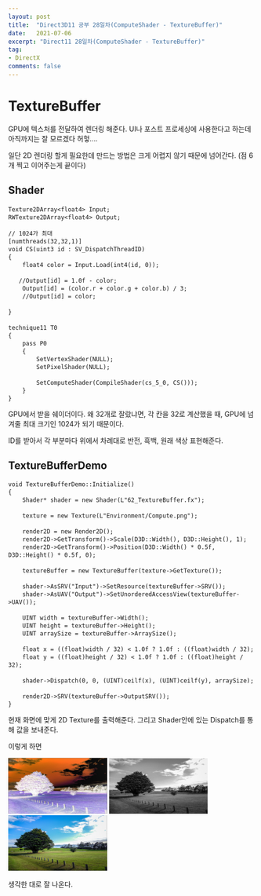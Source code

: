 ```yaml
---
layout: post
title:  "Direct3D11 공부 28일차(ComputeShader - TextureBuffer)"
date:   2021-07-06
excerpt: "Direct11 28일차(ComputeShader - TextureBuffer)"
tag:
- DirectX
comments: false
---
```


# TextureBuffer
GPU에 텍스처를 전달하여 렌더링 해준다. UI나 포스트 프로세싱에 사용한다고 하는데 아직까지는 잘 모르겠다 허헣....

일단 2D 렌더링 할게 필요한데 만드는 방법은 크게 어렵지 않기 때문에 넘어간다.
(점 6개 찍고 이어주는게 끝이다)

## Shader
```
Texture2DArray<float4> Input;
RWTexture2DArray<float4> Output;

// 1024가 최대
[numthreads(32,32,1)]
void CS(uint3 id : SV_DispatchThreadID)
{
    float4 color = Input.Load(int4(id, 0));

   //Output[id] = 1.0f - color;
    Output[id] = (color.r + color.g + color.b) / 3;
    //Output[id] = color;

}

technique11 T0
{
    pass P0
    {
        SetVertexShader(NULL);
        SetPixelShader(NULL);

        SetComputeShader(CompileShader(cs_5_0, CS()));
    }
}
```
GPU에서 받을 쉐이더이다.
왜 32개로 잘랐냐면, 각 칸을 32로 계산했을 때, GPU에 넘겨줄 최대 크기인 1024가 되기 때문이다.

ID를 받아서 각 부분마다 위에서 차례대로 반전, 흑백, 원래 색상 표현해준다.

## TextureBufferDemo
```
void TextureBufferDemo::Initialize()
{
	Shader* shader = new Shader(L"62_TextureBuffer.fx");

	texture = new Texture(L"Environment/Compute.png");

	render2D = new Render2D();
	render2D->GetTransform()->Scale(D3D::Width(), D3D::Height(), 1);
	render2D->GetTransform()->Position(D3D::Width() * 0.5f, D3D::Height() * 0.5f, 0);

	textureBuffer = new TextureBuffer(texture->GetTexture());

	shader->AsSRV("Input")->SetResource(textureBuffer->SRV());
	shader->AsUAV("Output")->SetUnorderedAccessView(textureBuffer->UAV());

	UINT width = textureBuffer->Width();
	UINT height = textureBuffer->Height();
	UINT arraySize = textureBuffer->ArraySize();

	float x = ((float)width / 32) < 1.0f ? 1.0f : ((float)width / 32);
	float y = ((float)height / 32) < 1.0f ? 1.0f : ((float)height / 32);

	shader->Dispatch(0, 0, (UINT)ceilf(x), (UINT)ceilf(y), arraySize);

	render2D->SRV(textureBuffer->OutputSRV());
}
```
현재 화면에 맞게 2D Texture를 출력해준다. 그리고 Shader안에 있는 Dispatch를 통해 값을 보내준다.

이렇게 하면 

<img src = "../assets/img/project/d3dx/day28/negative.png" width="40%">
<img src = "../assets/img/project/d3dx/day28/black_white.png" width="40%">
<img src = "../assets/img/project/d3dx/day28/color.png" width="40%">

생각한 대로 잘 나온다.
